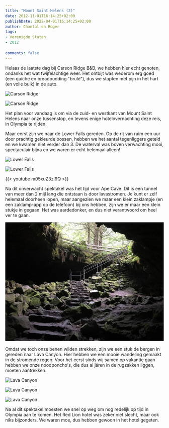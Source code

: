 ```yaml
---
title: "Mount Saint Helens (2)"
date: 2012-11-01T16:14:25+02:00
publishDate: 2022-04-01T16:14:25+02:00
author: Chantal en Roger
tags:
- Verenigde Staten
- 2012

comments: false
---
```


Helaas de laatste dag bij Carson Ridge B&B, we hebben hier echt genoten, ondanks het wat twijfelachtige weer. Het ontbijt was wederom erg goed (een quiche en breadpudding "brulé"), dus we stapten met pijn in het hart (en volle buik) in de auto.

![Carson Ridge](./images/IMG_1907.JPG)

![Carson Ridge](./images/IMG_1903.JPG)

Het plan voor vandaag is om via de zuid- en westkant van Mount Saint Helens naar onze tussenstop, en tevens enige hotelovernachting deze reis, in Olympia te rijden.

Maar eerst zijn we naar de Lower Falls gereden. Op de rit van ruim een uur door prachtig gekleurde bossen, hebben we het aantal tegenliggers geteld en we kwamen niet verder dan 3. De waterval was boven verwachting mooi, spectaculair bijna en we waren er echt helemaal alleen!

![Lower Falls](./images/IMG_1920.JPG)

![Lower Falls](./images/IMG_1930.JPG)

{{< youtube m05xuZ3zI9Q >}}

Na dit onverwacht spektakel was het tijd voor Ape Cave. Dit is een tunnel van meer dan 2 mijl lang die ontstaan is door lavastromen. Je kunt er zelf helemaal doorheen lopen, maar aangezien we maar een klein zaklampje (en een zaklamp-app op de telefoon) bij ons hebben, zijn we er maar een klein stukje in gegaan. Het was aardedonker, en dus niet verantwoord om heel ver te gaan.

![Ape Cave](./images/wgs_dnr_ape_cave_s_schnur_01_1500_or_900px.jpg)

Omdat we toch onze benen wilden strekken, zijn we een stuk de bergen in gereden naar Lava Canyon. Hier hebben we een mooie wandeling gemaakt in de stromende regen. Voor het eerst sinds wij samen op vakantie gaan hebben we onze noodponcho's, die dus al járen in de rugzakken liggen, moeten aantrekken.

![Lava Canyon](./images/IMG_1970.JPG)

![Lava Canyon](./images/IMG_1976.JPG)

![Lava Canyon](./images/IMG_1977.JPG)

Na al dit spektakel moesten we snel op weg om nog redelijk op tijd in Olympia aan te komen. Het Red Lion hotel was zeker niet slecht, maar ook niks bijzonders. We waren moe, dus hebben gewoon in het hotel gegeten.
